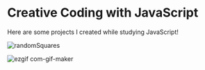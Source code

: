 # Creative Coding with JavaScript

Here are some projects I created while studying JavaScript!


![randomSquares](https://user-images.githubusercontent.com/106313973/180620495-022f7a68-e730-4c6f-9739-08d56e8f6615.gif)

![ezgif com-gif-maker](https://user-images.githubusercontent.com/106313973/180620720-a1c56151-dca3-487d-a42b-bcc2a2aec21f.gif)


